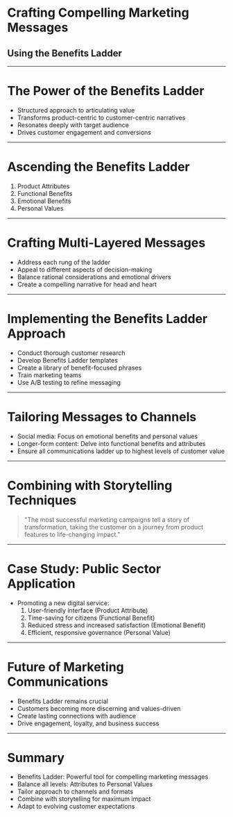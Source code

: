 # Crafting Compelling Marketing Messages
## Using the Benefits Ladder

---

# The Power of the Benefits Ladder

- Structured approach to articulating value
- Transforms product-centric to customer-centric narratives
- Resonates deeply with target audience
- Drives customer engagement and conversions

---

# Ascending the Benefits Ladder

1. Product Attributes
2. Functional Benefits
3. Emotional Benefits
4. Personal Values

---

# Crafting Multi-Layered Messages

- Address each rung of the ladder
- Appeal to different aspects of decision-making
- Balance rational considerations and emotional drivers
- Create a compelling narrative for head and heart

---

# Implementing the Benefits Ladder Approach

- Conduct thorough customer research
- Develop Benefits Ladder templates
- Create a library of benefit-focused phrases
- Train marketing teams
- Use A/B testing to refine messaging

---

# Tailoring Messages to Channels

- Social media: Focus on emotional benefits and personal values
- Longer-form content: Delve into functional benefits and attributes
- Ensure all communications ladder up to highest levels of customer value

---

# Combining with Storytelling Techniques

> "The most successful marketing campaigns tell a story of transformation, taking the customer on a journey from product features to life-changing impact."

---

# Case Study: Public Sector Application

- Promoting a new digital service:
  1. User-friendly interface (Product Attribute)
  2. Time-saving for citizens (Functional Benefit)
  3. Reduced stress and increased satisfaction (Emotional Benefit)
  4. Efficient, responsive governance (Personal Value)

---

# Future of Marketing Communications

- Benefits Ladder remains crucial
- Customers becoming more discerning and values-driven
- Create lasting connections with audience
- Drive engagement, loyalty, and business success

---

# Summary

- Benefits Ladder: Powerful tool for compelling marketing messages
- Balance all levels: Attributes to Personal Values
- Tailor approach to channels and formats
- Combine with storytelling for maximum impact
- Adapt to evolving customer expectations